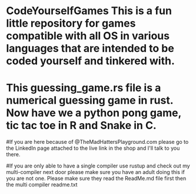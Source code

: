 # CodeYourselfGames This is a fun little repository for games compatible with all OS in various languages that are intended to be coded yourself and tinkered with. 

# This guessing_game.rs file is a numerical guessing game in rust. Now have we a python pong game, tic tac toe in R and Snake in C.

#If you are here because of @TheMadHattersPlayground.com please go to the LinkedIn page attached to the live link in the shop and I'll talk to you there.

#If you are only able to have a single compiler use rustup and check out my multi-compiler next door please make sure you have an adult doing this if you are not one. Please make sure they read the ReadMe.md file first then the multi compiler readme.txt